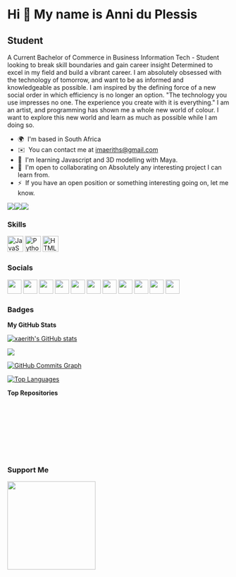 Hi 👋 My name is Anni du Plessis
================================

Student
-------

A Current Bachelor of Commerce in Business Information Tech - Student looking to break skill boundaries and gain career insight Determined to excel in my field and build a vibrant career. I am absolutely obsessed with the technology of tomorrow, and want to be as informed and knowledgeable as possible. I am inspired by the defining force of a new social order in which efficiency is no longer an option. "The technology you use impresses no one. The experience you create with it is everything." I am an artist, and programming has shown me a whole new world of colour. I want to explore this new world and learn as much as possible while I am doing so.

* 🌍  I'm based in South Africa
* ✉️  You can contact me at [imaeriths@gmail.com](mailto:imaeriths@gmail.com)
* 🧠  I'm learning Javascript and 3D modelling with Maya.
* 🤝  I'm open to collaborating on Absolutely any interesting project I can learn from.
* ⚡  If you have an open position or something interesting going on, let me know.

<a href="https://www.twitter.com/imaeriths" target="_blank" rel="noreferrer"><img
src="https://img.shields.io/twitter/follow/imaeriths?logo=twitter&style=for-the-badge&color=0891b2&labelColor=1c1917"
/></a><a href="https://www.github.com/xaerith" target="_blank" rel="noreferrer"><img
src="https://img.shields.io/github/followers/xaerith?logo=github&style=for-the-badge&color=0891b2&labelColor=1c1917" /></a><a href="https://www.twitch.tv/aerithsada" target="_blank" rel="noreferrer"><img
src="https://img.shields.io/twitch/status/aerithsada?logo=twitchsx&style=for-the-badge&color=0891b2&labelColor=1c1917&label=TWITCH+STATUS" /></a>

### Skills

<p align="left">
<a href="https://developer.mozilla.org/en-US/docs/Web/JavaScript" target="_blank" rel="noreferrer"><img src="https://raw.githubusercontent.com/danielcranney/readme-generator/main/public/icons/skills/javascript-colored.svg" width="36" height="36" alt="JavaScript" /></a>
<a href="https://www.python.org/" target="_blank" rel="noreferrer"><img src="https://raw.githubusercontent.com/danielcranney/readme-generator/main/public/icons/skills/python-colored.svg" width="36" height="36" alt="Python" /></a>
<a href="https://developer.mozilla.org/en-US/docs/Glossary/HTML5" target="_blank" rel="noreferrer"><img src="https://raw.githubusercontent.com/danielcranney/readme-generator/main/public/icons/skills/html5-colored.svg" width="36" height="36" alt="HTML5" /></a>
</p>


### Socials

<p align="left"> <a href="https://www.codesandbox.com/xaerith" target="_blank" rel="noreferrer"><img src="https://raw.githubusercontent.com/danielcranney/readme-generator/main/public/icons/socials/codesandbox.svg" width="32" height="32" /></a> <a href="https://www.dev.to/xaerith" target="_blank" rel="noreferrer"><img src="https://raw.githubusercontent.com/danielcranney/readme-generator/main/public/icons/socials/devdotto.svg" width="32" height="32" /></a> <a href="https://discord.com/users/aerith#5244" target="_blank" rel="noreferrer"><img src="https://raw.githubusercontent.com/danielcranney/readme-generator/main/public/icons/socials/discord.svg" width="32" height="32" /></a> <a href="https://www.github.com/xaerith" target="_blank" rel="noreferrer"><img src="https://raw.githubusercontent.com/danielcranney/readme-generator/main/public/icons/socials/github.svg" width="32" height="32" /></a> <a href="https://xaerith.hashnode.dev" target="_blank" rel="noreferrer"><img src="https://raw.githubusercontent.com/danielcranney/readme-generator/main/public/icons/socials/hashnode.svg" width="32" height="32" /></a> <a href="http://www.instagram.com/x____anni" target="_blank" rel="noreferrer"><img src="https://raw.githubusercontent.com/danielcranney/readme-generator/main/public/icons/socials/instagram.svg" width="32" height="32" /></a> <a href="https://www.linkedin.com/in/anni-du-plessis-3a2094104/" target="_blank" rel="noreferrer"><img src="https://raw.githubusercontent.com/danielcranney/readme-generator/main/public/icons/socials/linkedin.svg" width="32" height="32" /></a> <a href="http://www.medium.com/imaeriths" target="_blank" rel="noreferrer"><img src="https://raw.githubusercontent.com/danielcranney/readme-generator/main/public/icons/socials/medium.svg" width="32" height="32" /></a> <a href="https://www.stackoverflow.com/users/xaerith" target="_blank" rel="noreferrer"><img src="https://raw.githubusercontent.com/danielcranney/readme-generator/main/public/icons/socials/stackoverflow.svg" width="32" height="32" /></a> <a href="https://www.twitter.com/imaeriths" target="_blank" rel="noreferrer"><img src="https://raw.githubusercontent.com/danielcranney/readme-generator/main/public/icons/socials/twitter.svg" width="32" height="32" /></a> <a href="https://www.twitch.tv/aerithsada" target="_blank" rel="noreferrer"><img src="https://raw.githubusercontent.com/danielcranney/readme-generator/main/public/icons/socials/twitch.svg" width="32" height="32" /></a></p>

### Badges

<b>My GitHub Stats</b>

<a href="http://www.github.com/xaerith"><img src="https://github-readme-stats.vercel.app/api?username=xaerith&show_icons=true&hide=&count_private=true&title_color=0891b2&text_color=ffffff&icon_color=0891b2&bg_color=1c1917&hide_border=true&show_icons=true" alt="xaerith's GitHub stats" /></a>

<a href="http://www.github.com/xaerith"><img src="https://github-readme-streak-stats.herokuapp.com/?user=xaerith&stroke=ffffff&background=1c1917&ring=0891b2&fire=0891b2&currStreakNum=ffffff&currStreakLabel=0891b2&sideNums=ffffff&sideLabels=ffffff&dates=ffffff&hide_border=true" /></a>

<a href="http://www.github.com/xaerith"><img src="https://activity-graph.herokuapp.com/graph?username=xaerith&bg_color=1c1917&color=ffffff&line=0891b2&point=ffffff&area_color=1c1917&area=true&hide_border=true&custom_title=GitHub%20Commits%20Graph" alt="GitHub Commits Graph" /></a>

<a href="https://github.com/xaerith" align="left"><img src="https://github-readme-stats.vercel.app/api/top-langs/?username=xaerith&langs_count=10&title_color=0891b2&text_color=ffffff&icon_color=0891b2&bg_color=1c1917&hide_border=true&locale=en&custom_title=Top%20%Languages" alt="Top Languages" /></a>

<b>Top Repositories</b>

<div width="100%" align="center"></div><br /><br /><br /><br /><br /><br /><br />

### Support Me

<a href="https://www.buymeacoffee.com/imaeriths"><img src="https://cdn.buymeacoffee.com/buttons/v2/default-yellow.png" width="200" /></a>
